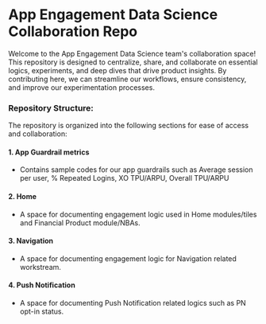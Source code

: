 # App Engagement Data Science Collaboration Repo
Welcome to the App Engagement Data Science team's collaboration space! This repository is designed to centralize, share, and collaborate on essential logics, experiments, and deep dives that drive product insights. By contributing here, we can streamline our workflows, ensure consistency, and improve our experimentation processes.

### Repository Structure:
The repository is organized into the following sections for ease of access and collaboration:

#### 1. App Guardrail metrics
  - Contains sample codes for our app guardrails such as Average session per user, % Repeated Logins, XO TPU/ARPU, Overall TPU/ARPU

#### 2. Home
  - A space for documenting engagement logic used in Home modules/tiles and Financial Product module/NBAs.

#### 3. Navigation
  - A space for documenting engagement logic for Navigation related workstream.

#### 4. Push Notification
  - A space for documenting Push Notification related logics such as PN opt-in status.

